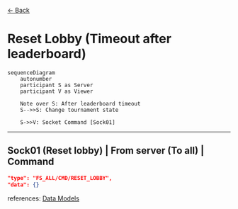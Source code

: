 [<- Back](../index.md)

# Reset Lobby (Timeout after leaderboard)

```mermaid
sequenceDiagram
    autonumber
    participant S as Server
    participant V as Viewer

    Note over S: After leaderboard timeout
    S-->>S: Change tournament state

    S->>V: Socket Command [Sock01]
```

---

## Sock01 (Reset lobby) | From server (To all) | Command

```json
"type": "FS_ALL/CMD/RESET_LOBBY",
"data": {}
```

references: [Data Models](../../../../libs/models/src/lib/sockets)
